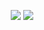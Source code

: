 <p align="center">
  <img src="https://github-readme-stats.vercel.app/api/top-langs/?username=impeccablefrog&layout=compact&theme=gotham&bg_color=181c20&hide_border=true">
  <img src="https://github-readme-stats.vercel.app/api/top-langs/?username=impeccablefrog&layout=compact&theme=gotham&bg_color=181c20&hide_border=true">
</p>
